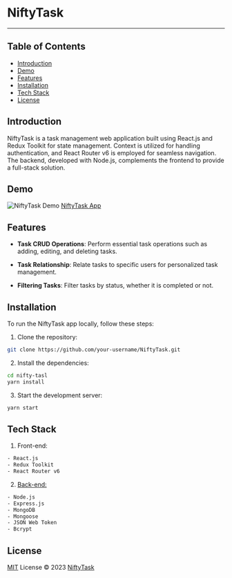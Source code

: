 # NiftyTask
______

## Table of Contents

- [Introduction](#introduction)
- [Demo](#demo)
- [Features](#features)
- [Installation](#installation)
- [Tech Stack](#tech-stack)
- [License](#license)

## Introduction

NiftyTask is a task management web application built using React.js and Redux Toolkit for state management.
Context is utilized for handling authentication, and React Router v6 is employed for seamless navigation.
The backend, developed with Node.js, complements the frontend to provide a full-stack solution.

## Demo

![NiftyTask Demo](img.png)
[NiftyTask App](https://nifty-task-manager.vercel.app/)

## Features

- **Task CRUD Operations**: Perform essential task operations such as adding, editing, and deleting tasks.

- **Task Relationship**: Relate tasks to specific users for personalized task management.

- **Filtering Tasks**: Filter tasks by status, whether it is completed or not.

## Installation

To run the NiftyTask app locally, follow these steps:

1. Clone the repository:

```bash
git clone https://github.com/your-username/NiftyTask.git
```

2. Install the dependencies:

```bash
cd nifty-tasl
yarn install
```

3. Start the development server:

```bash
yarn start
```

## Tech Stack

1. Front-end:
```bash
- React.js
- Redux Toolkit
- React Router v6
```

2. [Back-end:](https://nifty-task-manager.onrender.com/)
```bash
- Node.js
- Express.js
- MongoDB
- Mongoose
- JSON Web Token
- Bcrypt
```

## License

[MIT](https://choosealicense.com/licenses/mit/) License © 2023 [NiftyTask](https://nifty-task-manager.vercel.app/)
